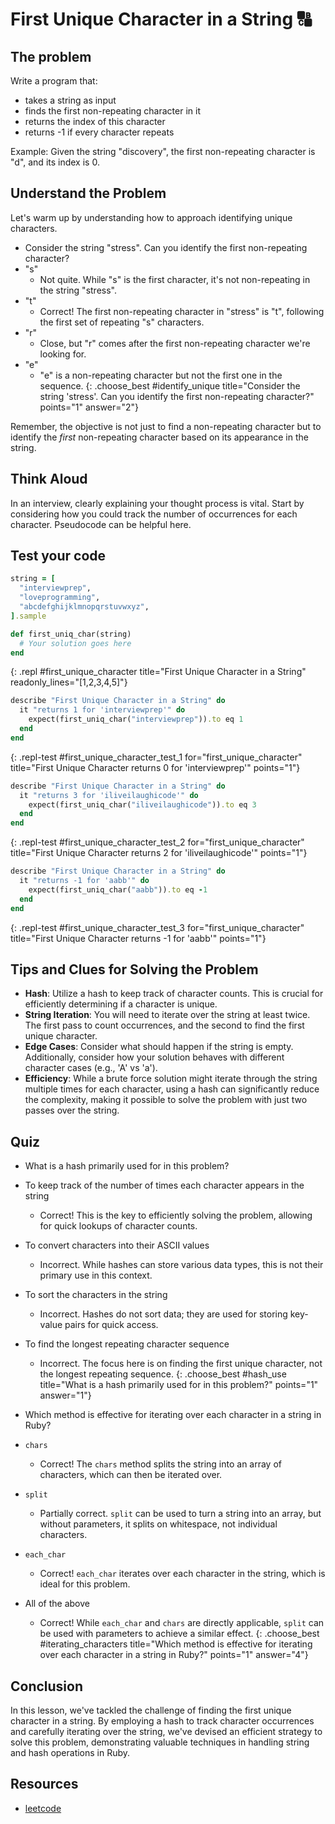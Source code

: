# First Unique Character in a String 🔠

## The problem
Write a program that:
- takes a string as input
- finds the first non-repeating character in it
- returns the index of this character
- returns -1 if every character repeats

Example: Given the string "discovery", the first non-repeating character is "d", and its index is 0.

## Understand the Problem
Let's warm up by understanding how to approach identifying unique characters.

- Consider the string "stress". Can you identify the first non-repeating character?
- "s"
  - Not quite. While "s" is the first character, it's not non-repeating in the string "stress".
- "t"
  - Correct! The first non-repeating character in "stress" is "t", following the first set of repeating "s" characters.
- "r"
  - Close, but "r" comes after the first non-repeating character we're looking for.
- "e"
  - "e" is a non-repeating character but not the first one in the sequence.
{: .choose_best #identify_unique title="Consider the string 'stress'. Can you identify the first non-repeating character?" points="1" answer="2"}

Remember, the objective is not just to find a non-repeating character but to identify the *first* non-repeating character based on its appearance in the string.

## Think Aloud
In an interview, clearly explaining your thought process is vital. Start by considering how you could track the number of occurrences for each character. Pseudocode can be helpful here.

## Test your code

```ruby
string = [
  "interviewprep",
  "loveprogramming",
  "abcdefghijklmnopqrstuvwxyz",
].sample

def first_uniq_char(string)
  # Your solution goes here
end
```
{: .repl #first_unique_character title="First Unique Character in a String" readonly_lines="[1,2,3,4,5]"}

```ruby
describe "First Unique Character in a String" do
  it "returns 1 for 'interviewprep'" do
    expect(first_uniq_char("interviewprep")).to eq 1
  end
end
```
{: .repl-test #first_unique_character_test_1 for="first_unique_character" title="First Unique Character returns 0 for 'interviewprep'" points="1"}

```ruby
describe "First Unique Character in a String" do
  it "returns 3 for 'iliveilaughicode'" do
    expect(first_uniq_char("iliveilaughicode")).to eq 3
  end
end
```
{: .repl-test #first_unique_character_test_2 for="first_unique_character" title="First Unique Character returns 2 for 'iliveilaughicode'" points="1"}

```ruby
describe "First Unique Character in a String" do
  it "returns -1 for 'aabb'" do
    expect(first_uniq_char("aabb")).to eq -1
  end
end
```
{: .repl-test #first_unique_character_test_3 for="first_unique_character" title="First Unique Character returns -1 for 'aabb'" points="1"}

## Tips and Clues for Solving the Problem
- **Hash**: Utilize a hash to keep track of character counts. This is crucial for efficiently determining if a character is unique.
- **String Iteration**: You will need to iterate over the string at least twice. The first pass to count occurrences, and the second to find the first unique character.
- **Edge Cases**: Consider what should happen if the string is empty. Additionally, consider how your solution behaves with different character cases (e.g., 'A' vs 'a').
- **Efficiency**: While a brute force solution might iterate through the string multiple times for each character, using a hash can significantly reduce the complexity, making it possible to solve the problem with just two passes over the string.

## Quiz

- What is a hash primarily used for in this problem?
- To keep track of the number of times each character appears in the string
  - Correct! This is the key to efficiently solving the problem, allowing for quick lookups of character counts.
- To convert characters into their ASCII values
  - Incorrect. While hashes can store various data types, this is not their primary use in this context.
- To sort the characters in the string
  - Incorrect. Hashes do not sort data; they are used for storing key-value pairs for quick access.
- To find the longest repeating character sequence
  - Incorrect. The focus here is on finding the first unique character, not the longest repeating sequence.
{: .choose_best #hash_use title="What is a hash primarily used for in this problem?" points="1" answer="1"}

- Which method is effective for iterating over each character in a string in Ruby?
- `chars`
  - Correct! The `chars` method splits the string into an array of characters, which can then be iterated over.
- `split`
  - Partially correct. `split` can be used to turn a string into an array, but without parameters, it splits on whitespace, not individual characters.
- `each_char`
  - Correct! `each_char` iterates over each character in the string, which is ideal for this problem.
- All of the above
  - Correct! While `each_char` and `chars` are directly applicable, `split` can be used with parameters to achieve a similar effect.
{: .choose_best #iterating_characters title="Which method is effective for iterating over each character in a string in Ruby?" points="1" answer="4"}

## Conclusion
In this lesson, we've tackled the challenge of finding the first unique character in a string. By employing a hash to track character occurrences and carefully iterating over the string, we've devised an efficient strategy to solve this problem, demonstrating valuable techniques in handling string and hash operations in Ruby.

## Resources
- [leetcode](https://leetcode.com/problems/first-unique-character-in-a-string)
